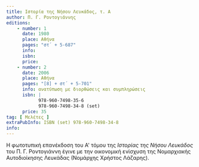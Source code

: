 ```yaml
---
title: Ιστορία της Νήσου Λευκάδος, τ. Α
author: Π. Γ. Ροντογιάννης
editions:
    - number: 1
      date: 1980
      place: Αθήνα
      pages: "στ΄ + 5-687"
      info: 
      isbn: 
      price:
    - number: 2
      date: 2006
      place: Αθήνα
      pages: "[8] + στ΄ + 5-701"
      info: ανατύπωση με διορθώσεις και συμπληρώσεις
      isbn: |
            978-960-7498-35-6 
            978-960-7498-34-8 (set)
      price: 35
tag: [ Μελέτες ]
extraPubInfo: ISBN (set) 978-960-7498-34-8
info: 
---
```


Η φωτοτυπική επανέκδοση του Α' τόμου της *Ιστορίας της Nήσου Λευκάδος* του Π. Γ. Ροντογιάννη έγινε με την οικονομική ενίσχυση της Νομαρχιακής Αυτοδιοίκησης Λευκάδας \(Νομάρχης Χρήστος Λάζαρης\).
